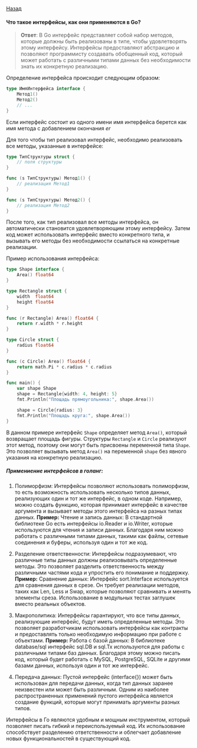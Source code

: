 [Назад](/README.md)

#### Что такое интерфейсы, как они применяются в Go?
> **Ответ**:
В Go интерфейс представляет собой набор методов, которые должны быть реализованы в типе, чтобы удовлетворять этому интерфейсу. Интерфейсы предоставляют абстракцию и позволяют программисту создавать обобщенный код, который может работать с различными типами данных без необходимости знать их конкретную реализацию.

Определение интерфейса происходит следующим образом:
```go
type ИмяИнтерфейса interface {
    Метод1()
    Метод2()
    // ...
}
```

Если интерфейс состоит из одного имени имя интерфейса берется как имя метода с добавлением окончания  _er_

Для того чтобы тип реализовал интерфейс, необходимо реализовать все методы, указанные в интерфейсе:
```go
type ТипСтруктуры struct {
    // поля структуры
}

func (s ТипСтруктуры) Метод1() {
    // реализация Метод1
}

func (s ТипСтруктуры) Метод2() {
    // реализация Метод2
}
```

После того, как тип реализовал все методы интерфейса, он автоматически становится удовлетворяющим этому интерфейсу. Затем код может использовать интерфейс вместо конкретного типа, и вызывать его методы без необходимости ссылаться на конкретные реализации.

Пример использования интерфейса:
```go
type Shape interface {
    Area() float64
}

type Rectangle struct {
    width  float64
    height float64
}

func (r Rectangle) Area() float64 {
    return r.width * r.height
}

type Circle struct {
    radius float64
}

func (c Circle) Area() float64 {
    return math.Pi * c.radius * c.radius
}

func main() {
    var shape Shape
    shape = Rectangle{width: 4, height: 5}
    fmt.Println("Площадь прямоугольника:", shape.Area())

    shape = Circle{radius: 3}
    fmt.Println("Площадь круга:", shape.Area())
}
```

В данном примере интерфейс `Shape` определяет метод `Area()`, который возвращает площадь фигуры. Структуры `Rectangle` и `Circle` реализуют этот метод, поэтому они могут быть присвоены переменной типа `Shape`. Это позволяет вызывать метод `Area()` на переменной `shape` без явного указания на конкретную реализацию.

##### Примениение интерфейсов в голанг:

1. Полиморфизм: Интерфейсы позволяют использовать полиморфизм, то есть возможность использовать несколько типов данных, реализующих один и тот же интерфейс, в одном коде. Например, можно создать функцию, которая принимает интерфейс в качестве аргумента и вызывает методы этого интерфейса на разных типах данных.
__Пример:__
Чтение и запись данных: В стандартной библиотеке Go есть интерфейсы io.Reader и io.Writer, которые используются для чтения и записи данных. Благодаря ним можно работать с различными типами данных, такими как файлы, сетевые соединения и буферы, используя один и тот же код.

2. Разделение ответственности: Интерфейсы подразумевают, что различные типы данных должны реализовывать определенные методы. Это позволяет разделить ответственность между различными частями кода и упростить его понимание и поддержку.
__Пример:__ 
Сравнение данных: Интерфейс sort.Interface используется для сравнения данных в срезе. Он требует реализации методов, таких как Len, Less и Swap, которые позволяют сравнивать и менять элементы среза.
Использование в модульных тестах заглушек вместо реальных объектов.

3. Макрополитика: Интерфейсы гарантируют, что все типы данных, реализующие интерфейс, будут иметь определенные методы. Это позволяет разработчикам использовать интерфейсы как контракты и предоставлять только необходимую информацию при работе с объектами.
__Пример:__ 
Работа с базой данных: В библиотеке database/sql интерфейс sql.DB и sql.Tx используются для работы с различными типами баз данных. Благодаря этому можно писать код, который будет работать с MySQL, PostgreSQL, SQLite и другими базами данных, используя один и тот же интерфейс.

4. Передача данных: Пустой интерфейс (interface{}) может быть использован для передачи данных, когда тип данных заранее неизвестен или может быть различным.
Одним из наиболее распространенных применений пустого интерфейса является создание функций, которые могут принимать аргументы разных типов.

Интерфейсы в Го являются удобным и мощным инструментом, который позволяет писать гибкий и переиспользуемый код. Их использование способствует разделению ответственности и облегчает добавление новых функциональностей в существующий код.
